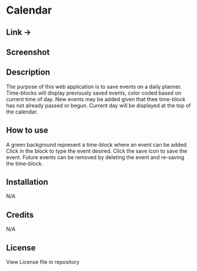 # Calendar

## Link ->

## Screenshot

## Description

The purpose of this web application is to save events on a daily planner.
Time-blocks will display previously saved events, color coded based on current time of day.
New events may be added given that thee time-block has not already passed or begun.
Current day will be displayed at the top of the calendar.

## How to use

A green background represent a time-block where an event can be added. Click in the block to type the event desired. Click the save icon to save the event. Future events can be removed by deleting the event and re-saving the time-block.

## Installation

N/A

## Credits

N/A

## License

View License file in repository
